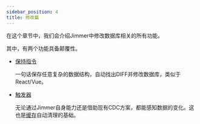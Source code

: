 ```yaml
---
sidebar_position: 4
title: 修改篇
---
```


在这个章节中，我们会介绍Jimmer中修改数据库相关的所有功能。

其中，有两个功能具备颠覆性。

-   [保持指令](./save-command)

    一句话保存任意复杂的数据结构，自动找出DIFF并修改数据库，类似于React/Vue。

-   [触发器](./trigger)

    无论通过Jimmer自身能力还是借助现有CDC方案，都能感知数据的变化。这也是[缓存](../cache)自动清理的基础。
